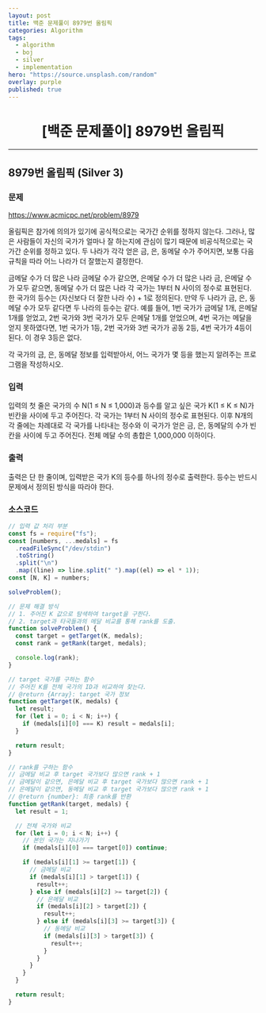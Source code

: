 ```yaml
---
layout: post
title: 백준 문제풀이 8979번 올림픽
categories: Algorithm
tags:
  - algorithm
  - boj
  - silver
  - implementation
hero: "https://source.unsplash.com/random"
overlay: purple
published: true
---
```


# <center>[백준 문제풀이] 8979번 올림픽</center>

---

## 8979번 올림픽 (Silver 3)

### 문제

https://www.acmicpc.net/problem/8979

올림픽은 참가에 의의가 있기에 공식적으로는 국가간 순위를 정하지 않는다. 그러나, 많은 사람들이 자신의 국가가 얼마나 잘 하는지에 관심이 많기 때문에 비공식적으로는 국가간 순위를 정하고 있다. 두 나라가 각각 얻은 금, 은, 동메달 수가 주어지면, 보통 다음 규칙을 따라 어느 나라가 더 잘했는지 결정한다.

금메달 수가 더 많은 나라
금메달 수가 같으면, 은메달 수가 더 많은 나라
금, 은메달 수가 모두 같으면, 동메달 수가 더 많은 나라
각 국가는 1부터 N 사이의 정수로 표현된다. 한 국가의 등수는 (자신보다 더 잘한 나라 수) + 1로 정의된다. 만약 두 나라가 금, 은, 동메달 수가 모두 같다면 두 나라의 등수는 같다. 예를 들어, 1번 국가가 금메달 1개, 은메달 1개를 얻었고, 2번 국가와 3번 국가가 모두 은메달 1개를 얻었으며, 4번 국가는 메달을 얻지 못하였다면, 1번 국가가 1등, 2번 국가와 3번 국가가 공동 2등, 4번 국가가 4등이 된다. 이 경우 3등은 없다.

각 국가의 금, 은, 동메달 정보를 입력받아서, 어느 국가가 몇 등을 했는지 알려주는 프로그램을 작성하시오.

### 입력

입력의 첫 줄은 국가의 수 N(1 ≤ N ≤ 1,000)과 등수를 알고 싶은 국가 K(1 ≤ K ≤ N)가 빈칸을 사이에 두고 주어진다. 각 국가는 1부터 N 사이의 정수로 표현된다. 이후 N개의 각 줄에는 차례대로 각 국가를 나타내는 정수와 이 국가가 얻은 금, 은, 동메달의 수가 빈칸을 사이에 두고 주어진다. 전체 메달 수의 총합은 1,000,000 이하이다.

### 출력

출력은 단 한 줄이며, 입력받은 국가 K의 등수를 하나의 정수로 출력한다. 등수는 반드시 문제에서 정의된 방식을 따라야 한다.

### 소스코드

```js
// 입력 값 처리 부분
const fs = require("fs");
const [numbers, ...medals] = fs
  .readFileSync("/dev/stdin")
  .toString()
  .split("\n")
  .map((line) => line.split(" ").map((el) => el * 1));
const [N, K] = numbers;

solveProblem();

// 문제 해결 방식
// 1. 주어진 K 값으로 탐색하여 target을 구한다.
// 2. target과 타국들과의 메달 비교를 통해 rank를 도출.
function solveProblem() {
  const target = getTarget(K, medals);
  const rank = getRank(target, medals);

  console.log(rank);
}

// target 국가를 구하는 함수
// 주어진 K를 전체 국가의 ID과 비교하여 찾는다.
// @return {Array}: target 국가 정보
function getTarget(K, medals) {
  let result;
  for (let i = 0; i < N; i++) {
    if (medals[i][0] === K) result = medals[i];
  }

  return result;
}

// rank를 구하는 함수
// 금메달 비교 후 target 국가보다 많으면 rank + 1
// 금메달이 같으면, 은메달 비교 후 target 국가보다 많으면 rank + 1
// 은메달이 같으면, 동메달 비교 후 target 국가보다 많으면 rank + 1
// @return {number}: 최종 rank를 반환
function getRank(target, medals) {
  let result = 1;

  // 전체 국가와 비교
  for (let i = 0; i < N; i++) {
    // 본인 국가는 지나가기
    if (medals[i][0] === target[0]) continue;

    if (medals[i][1] >= target[1]) {
      // 금메달 비교
      if (medals[i][1] > target[1]) {
        result++;
      } else if (medals[i][2] >= target[2]) {
        // 은메달 비교
        if (medals[i][2] > target[2]) {
          result++;
        } else if (medals[i][3] >= target[3]) {
          // 동메달 비교
          if (medals[i][3] > target[3]) {
            result++;
          }
        }
      }
    }
  }

  return result;
}
```
